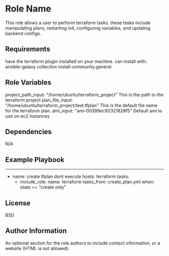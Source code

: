 Role Name
=========

This role allows a user to perform terraform tasks. these tasks include manipulating plans, restarting init, configuring variables, and updating backend configs. 

Requirements
------------
have the terraform plugin installed on your machine. can install with: ansible-galaxy collection install community.general

Role Variables
--------------
project_path_input: "/home/ubuntu/terraform_project" This is the path to the terraform project
plan_file_input: "/home/ubuntu/terraform_project/test.tfplan" This is the default file name for the terraform plan. 
ami_input: "ami-00399ec92321828f5" Default ami to use on ec2 instances

Dependencies
------------

N/A

Example Playbook
----------------

---
- name: create tfplan dont execute
  hosts: terraform
  tasks:
    - include_role: 
        name: terraform
        tasks_from: create_plan.yml
      when: state == "create only"

License
-------

BSD

Author Information
------------------

An optional section for the role authors to include contact information, or a website (HTML is not allowed).
